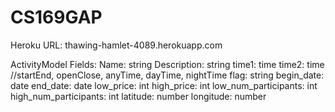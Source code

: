 CS169GAP
========

Heroku URL: thawing-hamlet-4089.herokuapp.com

ActivityModel Fields:
Name: string
Description: string
time1: time
time2: time
//startEnd, openClose, anyTime, dayTime, nightTime
flag: string
begin_date: date
end_date: date
low_price: int
high_price: int
low_num_participants: int
high_num_participants: int
latitude: number
longitude: number